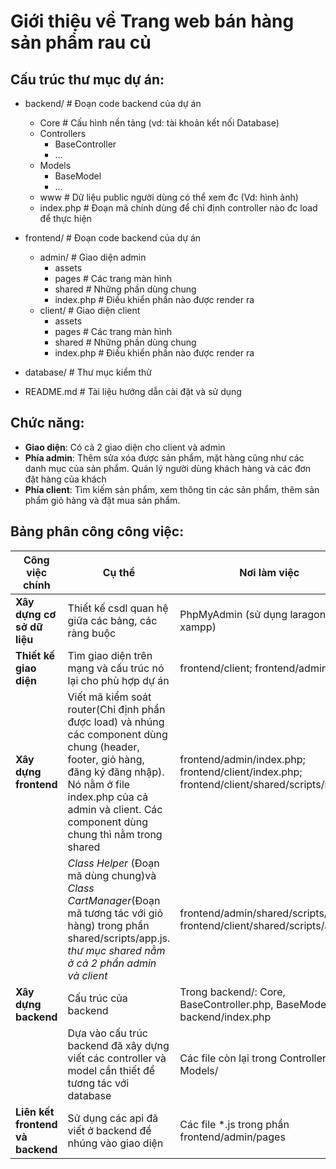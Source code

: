 # Giới thiệu về Trang web bán hàng sản phẩm rau củ

## Cấu trúc thư mục dự án:
- backend/  # Đoạn code backend của dự án
  - Core            # Cấu hình nền tảng (vd: tài khoản kết nối Database)
  - Controllers
    - BaseController
    - ...
  - Models   
    - BaseModel
    - ... 
  - www # Dữ liệu public người dùng có thể xem đc (Vd: hình ảnh)
  - index.php # Đoạn mã chính dùng để chỉ định controller nào đc load để thực hiện
  
- frontend/ # Đoạn code backend của dự án
  - admin/      # Giao diện admin
    - assets
    - pages         # Các trang màn hình
    - shared        # Những phần dùng chung
    - index.php       # Điều khiển phần nào được render ra
  - client/     # Giao diện client
    - assets
    - pages         # Các trang màn hình
    - shared        # Những phần dùng chung
    - index.php       # Điều khiển phần nào được render ra
- database/         # Thư mục kiểm thử
- README.md      # Tài liệu hướng dẫn cài đặt và sử dụng

## Chức năng:
- **Giao diện**: Có cả 2 giao diện cho client và admin
- **Phía admin**: Thêm sửa xóa được sản phẩm, mặt hàng cũng như các danh mục của sản phẩm. Quản lý người dùng khách hàng và các đơn đặt hàng của khách
- **Phía client**: Tìm kiếm sản phẩm, xem thông tin các sản phẩm, thêm sản phẩm giỏ hàng và đặt mua sản phẩm.

## Bảng phân công công việc:

| Công việc chính       | Cụ thể  | Nơi làm việc   
|-                      |-        |-  
| **Xây dựng cơ sở dữ liệu** | Thiết kế csdl quan hệ giữa các bảng, các ràng buộc| PhpMyAdmin (sử dụng laragon hoặc xampp)
| **Thiết kế giao diện** | Tìm giao diện trên mạng và cấu trúc nó lại cho phù hợp dự án | frontend/client; frontend/admin
| **Xây dựng frontend** | Viết mã kiểm soát router(Chỉ định phần được load) và nhúng các component dùng chung (header, footer, giỏ hàng, đăng ký đăng nhập). Nó nằm ở file index.php của cả admin và client. Các component dùng chung thì nằm trong shared| frontend/admin/index.php; frontend/client/index.php; frontend/client/shared/scripts/init.js
|                       | *Class Helper* (Đoạn mã dùng chung)và *Class CartManager*(Đoạn mã tương tác với giỏ hàng) trong phần shared/scripts/app.js. *thư mục shared nằm ở cả 2 phần admin và client*|frontend/admin/shared/scripts/app.js; frontend/client/shared/scripts/app.js
| **Xây dựng backend**  | Cấu trúc của backend | Trong backend/: Core, BaseController.php, BaseModel.php, backend/index.php
|                       | Dựa vào cấu trúc backend đã xây dựng viết các controller và model cần thiết để tương tác với database                | Các file còn lại trong Controllers/ và Models/
| **Liên kết frontend và backend**| Sử dụng các api đã viết ở backend để nhúng vào giao diện | Các file *.js trong phần frontend/admin/pages        

